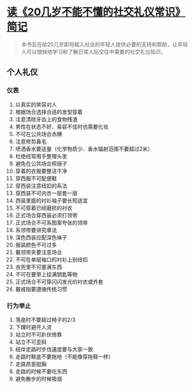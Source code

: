 # [读《20几岁不能不懂的社交礼仪常识》简记](https://github.com/xushulin/blog-S.L.Xu/issues/3)

> 本书旨在给20几岁即将踏入社会的年轻人提供必要的支持和帮助，让年轻人可以很快地学习和了解日常人际交往中需要的社交礼仪知识。

## 个人礼仪

### 仪表
1. 以真实的笑容对人
2. 根据场合选择合适的发型穿着
3. 注意清除牙齿上的食物残渣
4. 男性在状态不好、易容不佳时也需要化妆
5. 不可在公共场合赤膊
6. 注意修剪鼻毛
7. 喷洒香水要适量（化学物质少、香水辐射范围不要超过2米）
8. 杜绝经常用手整理头发
9. 避免在公共场合照镜子
10. 穿着的衣服要整洁干净
11. 穿西服不可配便鞋
12. 穿西装注意纽扣的系法
13. 穿西装不可内衣一层套一层
14. 西装里面的衬衫袖子要长短适宜
15. 不可穿着已经磨损的衬衣
16. 正式场合穿西装必须打领带
17. 正式场合不可系图案夸张的领带
18. 系领带要讲究章法
19. 深色西装应配深色袜子
20. 服装颜色不可过多
21. 戴领带夹要注意场合
22. 不可在单层袖口的衬衫上别纽扣
23. 衣兜里不可塞满东西
24. 不可在要带上挂满钥匙等物
25. 正式场合不可穿闪闪发光的衬衣或外套
26. 戴戒指要遵循传统习惯

### 行为举止
1. 落座时不要超过椅子的2/3
2. 下蹲时避开人流
3. 站立时不可趴伏倚靠
4. 站立不可歪斜
5. 结伴走路时步伐速度要与大家一致
6. 走路时鞋底不要拖地（不能像穿拖鞋一样）
7. 走路昂首挺胸
8. 走路的时候不要吃东西
9. 避免散步的时候吸烟















